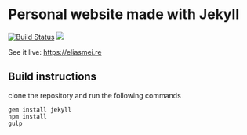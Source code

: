# Personal website made with Jekyll 
[![Build Status](https://travis-ci.org/eliasmeire/eliasmeire.github.io.svg?branch=develop)](https://travis-ci.org/eliasmeire/eliasmeire.github.io) ![](https://david-dm.org/eliasmeire/eliasmeire.github.io.svg)

See it live: https://eliasmei.re

## Build instructions

clone the repository and run the following commands

```shell
gem install jekyll
npm install
gulp
```
